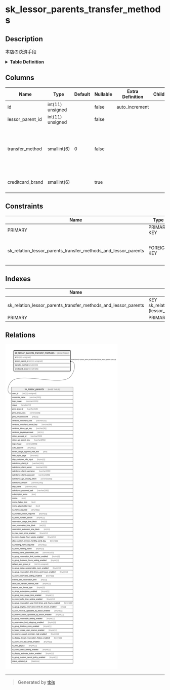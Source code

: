 # sk_lessor_parents_transfer_methods

## Description

本店の決済手段

<details>
<summary><strong>Table Definition</strong></summary>

```sql
CREATE TABLE `sk_lessor_parents_transfer_methods` (
  `id` int(11) unsigned NOT NULL AUTO_INCREMENT COMMENT 'ID',
  `lessor_parent_id` int(11) unsigned NOT NULL COMMENT '本店ID',
  `transfer_method` smallint(6) NOT NULL DEFAULT '0' COMMENT '決済方法　1:クレジットカード、2:銀行振込、3:請求書払い',
  `creditcard_brand` smallint(6) DEFAULT NULL COMMENT 'クレジットカード種別',
  PRIMARY KEY (`id`),
  KEY `sk_relation_lessor_parents_transfer_methods_and_lessor_parents` (`lessor_parent_id`),
  CONSTRAINT `sk_relation_lessor_parents_transfer_methods_and_lessor_parents` FOREIGN KEY (`lessor_parent_id`) REFERENCES `sk_lessor_parents` (`user_id`) ON DELETE CASCADE ON UPDATE CASCADE
) ENGINE=InnoDB AUTO_INCREMENT=[Redacted by tbls] DEFAULT CHARSET=utf8 COMMENT='本店の決済手段'
```

</details>

## Columns

| Name | Type | Default | Nullable | Extra Definition | Children | Parents | Comment |
| ---- | ---- | ------- | -------- | ---------------- | -------- | ------- | ------- |
| id | int(11) unsigned |  | false | auto_increment |  |  | ID |
| lessor_parent_id | int(11) unsigned |  | false |  |  | [sk_lessor_parents](sk_lessor_parents.md) | 本店ID |
| transfer_method | smallint(6) | 0 | false |  |  |  | 決済方法　1:クレジットカード、2:銀行振込、3:請求書払い |
| creditcard_brand | smallint(6) |  | true |  |  |  | クレジットカード種別 |

## Constraints

| Name | Type | Definition |
| ---- | ---- | ---------- |
| PRIMARY | PRIMARY KEY | PRIMARY KEY (id) |
| sk_relation_lessor_parents_transfer_methods_and_lessor_parents | FOREIGN KEY | FOREIGN KEY (lessor_parent_id) REFERENCES sk_lessor_parents (user_id) |

## Indexes

| Name | Definition |
| ---- | ---------- |
| sk_relation_lessor_parents_transfer_methods_and_lessor_parents | KEY sk_relation_lessor_parents_transfer_methods_and_lessor_parents (lessor_parent_id) USING BTREE |
| PRIMARY | PRIMARY KEY (id) USING BTREE |

## Relations

![er](sk_lessor_parents_transfer_methods.svg)

---

> Generated by [tbls](https://github.com/k1LoW/tbls)
